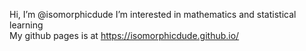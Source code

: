 Hi, I’m @isomorphicdude
I’m interested in mathematics and statistical learning  
My github pages is at https://isomorphicdude.github.io/
<!---
isomorphicdude/isomorphicdude is a ✨ special ✨ repository because its `README.md` (this file) appears on your GitHub profile.
You can click the Preview link to take a look at your changes.
--->
